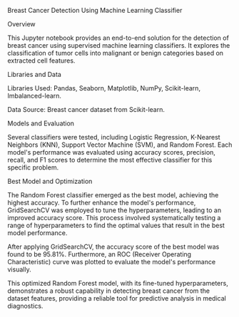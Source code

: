 Breast Cancer Detection Using Machine Learning Classifier 

Overview

This Jupyter notebook provides an end-to-end solution for the detection of breast cancer using supervised machine learning classifiers. It explores the classification of tumor cells into malignant or benign categories based on extracted cell features.

Libraries and Data

Libraries Used: Pandas, Seaborn, Matplotlib, NumPy, Scikit-learn, Imbalanced-learn.

Data Source: Breast cancer dataset from Scikit-learn.

Models and Evaluation

Several classifiers were tested, including Logistic Regression, K-Nearest Neighbors (KNN), Support Vector Machine (SVM), and Random Forest. Each model's performance was evaluated using accuracy scores, precision, recall, and F1 scores to determine the most effective classifier for this specific problem.

Best Model and Optimization

The Random Forest classifier emerged as the best model, achieving the highest accuracy. To further enhance the model's performance, GridSearchCV was employed to tune the hyperparameters, leading to an improved accuracy score. This process involved systematically testing a range of hyperparameters to find the optimal values that result in the best model performance.

After applying GridSearchCV, the accuracy score of the best model was found to be 95.81%. Furthermore, an ROC (Receiver Operating Characteristic) curve was plotted to evaluate the model's performance visually. 

This optimized Random Forest model, with its fine-tuned hyperparameters, demonstrates a robust capability in detecting breast cancer from the dataset features, providing a reliable tool for predictive analysis in medical diagnostics.

